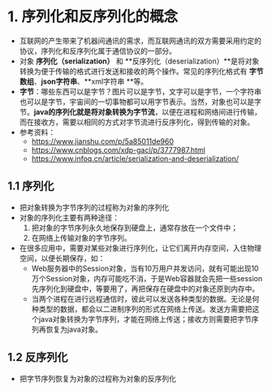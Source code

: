 # 1. 序列化和反序列化的概念

- 互联网的产生带来了机器间通讯的需求，而互联网通讯的双方需要采用约定的协议，序列化和反序列化属于通信协议的一部分。
- 对象 **序列化（serialization）** 和 **反序列化（deserialization）**是将对象转换为便于传输的格式进行发送和接收的两个操作。常见的序列化格式有 **字节数组**、**json字符串**、**xml字符串 **等。
- **字节**：哪些东西可以是字节？图片可以是字节，文字可以是字节，一个字符串也可以是字节，宇宙间的一切事物都可以用字节表示。当然，对象也可以是字节。**java的序列化就是将对象转换为字节流**，以便在进程和网络间进行传输，而在接收方，需要以相同的方式对字节流进行反序列化，得到传输的对象。
- 参考资料：
  - https://www.jianshu.com/p/5a85011de960
  - https://www.cnblogs.com/xdp-gacl/p/3777987.html
  - https://www.infoq.cn/article/serialization-and-deserialization/

## 1.1 序列化

- 把对象转换为字节序列的过程称为对象的序列化
- 对象的序列化主要有两种途径：
  1. 把对象的字节序列永久地保存到硬盘上，通常存放在一个文件中；
  2. 在网络上传输对象的字节序列。
- 在很多应用中，需要对某些对象进行序列化，让它们离开内存空间，入住物理空间，以便长期保存，如：
  - Web服务器中的Session对象，当有10万用户并发访问，就有可能出现10万个Session对象，内存可能吃不消，于是Web容器就会先把一些session先序列化到硬盘中，等要用了，再把保存在硬盘中的对象还原到内存中。
  - 当两个进程在进行远程通信时，彼此可以发送各种类型的数据。无论是何种类型的数据，都会以二进制序列的形式在网络上传送。发送方需要把这个java对象转换为字节序列，才能在网络上传送；接收方则需要把字节序列再恢复为java对象。



## 1.2 反序列化

- 把字节序列恢复为对象的过程称为对象的反序列化